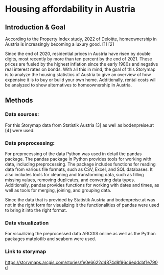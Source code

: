 # Housing affordability in Austria


## Introduction & Goal 

According to the Property Index study, 2022 of Deloitte, homeownership in Austria is increasingly becoming a luxury good.  [1]   [2]  

Since the end of 2020, residential prices in Austria have risen by double digits, most recently by more than ten percent by the end of 2021. These prices are fueled by the highest inflation since the early 1980s and negative real interest rates on bonds. 
With all this in mind, the goal of this Storymap is to analyze the housing statistics of Austria to give an overview of how expensive it is to buy or build your own home. Additionally, rental costs will be analyzed to show alternatives to homeownership in Austria.


## Methods

### Data sources: 
For this Storymap data from Statistik Austria [3] as well as bodenpreise.at [4] were used. 


### Data preprocessing: 
For preprocessing of the data Python was used in detail the pandas package. The pandas package in Python provides tools for working with data, including preprocessing. The package includes functions for reading data from various file formats, such as CSV, Excel, and SQL databases. It also includes tools for cleaning and transforming data, such as filling missing values, removing duplicates, and converting data types. Additionally, pandas provides functions for working with dates and times, as well as tools for merging, joining, and grouping data.

Since the data that is provided by Statistik Austria and bodenpreise.at was not in the right form for visualizing it the functionalities of pandas were used to bring it into the right format.


### Data visualization
For visualizing the preprocessed data ARCGIS online as well as the Python packages matplotlib and seaborn were used.


### Link to storymap
https://storymaps.arcgis.com/stories/fe0e6622d4874d8f96c6eddcbf1e790d
